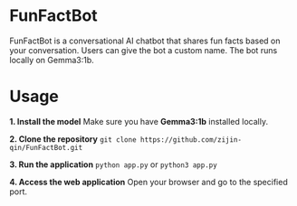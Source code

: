 # FunFactBot
FunFactBot is a conversational AI chatbot that shares fun facts based on your conversation. Users can give the bot a custom name. The bot runs locally on Gemma3:1b.

# Usage
**1. Install the model**
Make sure you have **Gemma3:1b** installed locally.

**2. Clone the repository**
`git clone https://github.com/zijin-qin/FunFactBot.git`

**3. Run the application**
`python app.py` or `python3 app.py`

**4. Access the web application**
Open your browser and go to the specified port.
